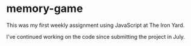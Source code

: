 # memory-game

This was my first weekly assignment using JavaScript at The Iron Yard.

I've continued working on the code since submitting the project in July.
